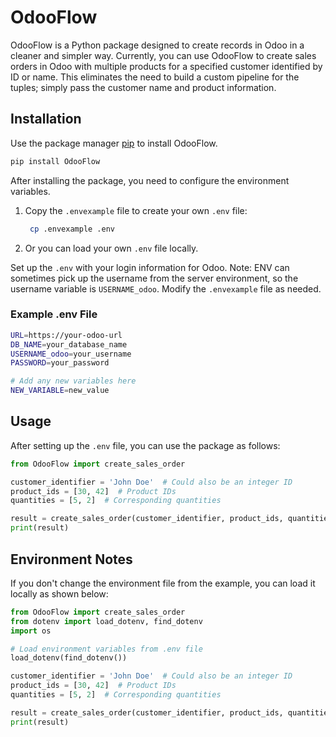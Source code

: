 
# OdooFlow

OdooFlow is a Python package designed to create records in Odoo in a cleaner and simpler way. Currently, you can use OdooFlow to create sales orders in Odoo with multiple products for a specified customer identified by ID or name. This eliminates the need to build a custom pipeline for the tuples; simply pass the customer name and product information.

## Installation

Use the package manager [pip](https://pip.pypa.io/en/stable/) to install OdooFlow.

```bash
pip install OdooFlow
```

After installing the package, you need to configure the environment variables.

1. Copy the `.envexample` file to create your own `.env` file:

   ```bash
    cp .envexample .env
    ```

2. Or you can load your own `.env` file locally.

Set up the `.env` with your login information for Odoo. Note: ENV can sometimes pick up the username from the server environment, so the username variable is `USERNAME_odoo`. Modify the `.envexample` file as needed.

### Example .env File

```bash
URL=https://your-odoo-url
DB_NAME=your_database_name
USERNAME_odoo=your_username
PASSWORD=your_password

# Add any new variables here
NEW_VARIABLE=new_value
```

## Usage

After setting up the `.env` file, you can use the package as follows:

```python
from OdooFlow import create_sales_order

customer_identifier = 'John Doe'  # Could also be an integer ID
product_ids = [30, 42]  # Product IDs
quantities = [5, 2]  # Corresponding quantities

result = create_sales_order(customer_identifier, product_ids, quantities)
print(result)
```

## Environment Notes

If you don't change the environment file from the example, you can load it locally as shown below:

```python
from OdooFlow import create_sales_order
from dotenv import load_dotenv, find_dotenv
import os

# Load environment variables from .env file
load_dotenv(find_dotenv())

customer_identifier = 'John Doe'  # Could also be an integer ID
product_ids = [30, 42]  # Product IDs
quantities = [5, 2]  # Corresponding quantities

result = create_sales_order(customer_identifier, product_ids, quantities)
print(result)
```

